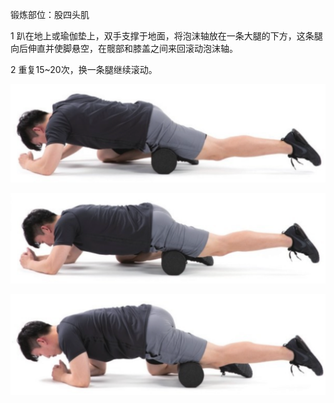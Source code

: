 锻炼部位：股四头肌

1 趴在地上或瑜伽垫上，双手支撑于地面，将泡沫轴放在一条大腿的下方，这条腿向后伸直并使脚悬空，在髋部和膝盖之间来回滚动泡沫轴。

2 重复15~20次，换一条腿继续滚动。

![](Pasted%20image%2020230625210507.png)

![](Pasted%20image%2020230625210521.png)

![](Pasted%20image%2020230625210534.png)